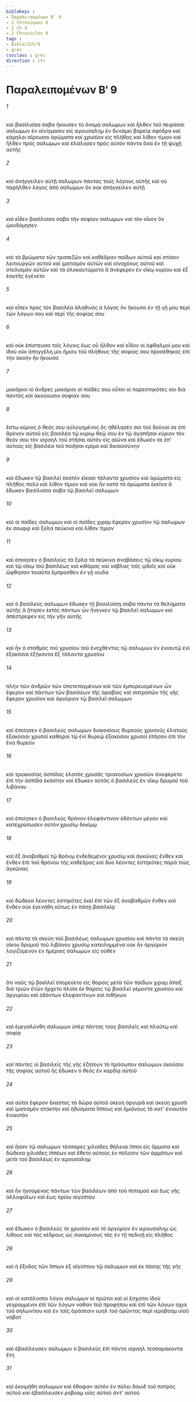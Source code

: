 ```yaml
---
bibleKeys : 
- Παραλειπομένων Βʹ 9
- 2 Chroniques 9
- 2 Ch 9
- 2 Chronicles 9
tags : 
- Bible/2Ch/9
- grec
cssclass : grec
direction : ltr
---
```


# Παραλειπομένων Βʹ 9

###### 1
καὶ βασίλισσα σαβα ἤκουσεν τὸ ὄνομα σαλωμων καὶ ἦλθεν τοῦ πειράσαι σαλωμων ἐν αἰνίγμασιν εἰς ιερουσαλημ ἐν δυνάμει βαρείᾳ σφόδρα καὶ κάμηλοι αἴρουσαι ἀρώματα καὶ χρυσίον εἰς πλῆθος καὶ λίθον τίμιον καὶ ἦλθεν πρὸς σαλωμων καὶ ἐλάλησεν πρὸς αὐτὸν πάντα ὅσα ἐν τῇ ψυχῇ αὐτῆς
###### 2
καὶ ἀνήγγειλεν αὐτῇ σαλωμων πάντας τοὺς λόγους αὐτῆς καὶ οὐ παρῆλθεν λόγος ἀπὸ σαλωμων ὃν οὐκ ἀπήγγειλεν αὐτῇ
###### 3
καὶ εἶδεν βασίλισσα σαβα τὴν σοφίαν σαλωμων καὶ τὸν οἶκον ὃν ᾠκοδόμησεν
###### 4
καὶ τὰ βρώματα τῶν τραπεζῶν καὶ καθέδραν παίδων αὐτοῦ καὶ στάσιν λειτουργῶν αὐτοῦ καὶ ἱματισμὸν αὐτῶν καὶ οἰνοχόους αὐτοῦ καὶ στολισμὸν αὐτῶν καὶ τὰ ὁλοκαυτώματα ἃ ἀνέφερεν ἐν οἴκῳ κυρίου καὶ ἐξ ἑαυτῆς ἐγένετο
###### 5
καὶ εἶπεν πρὸς τὸν βασιλέα ἀληθινὸς ὁ λόγος ὃν ἤκουσα ἐν τῇ γῇ μου περὶ τῶν λόγων σου καὶ περὶ τῆς σοφίας σου
###### 6
καὶ οὐκ ἐπίστευσα τοῖς λόγοις ἕως οὗ ἦλθον καὶ εἶδον οἱ ὀφθαλμοί μου καὶ ἰδοὺ οὐκ ἀπηγγέλη μοι ἥμισυ τοῦ πλήθους τῆς σοφίας σου προσέθηκας ἐπὶ τὴν ἀκοήν ἣν ἤκουσα
###### 7
μακάριοι οἱ ἄνδρες μακάριοι οἱ παῖδές σου οὗτοι οἱ παρεστηκότες σοι διὰ παντὸς καὶ ἀκούουσιν σοφίαν σου
###### 8
ἔστω κύριος ὁ θεός σου ηὐλογημένος ὃς ἠθέλησέν σοι τοῦ δοῦναί σε ἐπὶ θρόνον αὐτοῦ εἰς βασιλέα τῷ κυρίῳ θεῷ σου ἐν τῷ ἀγαπῆσαι κύριον τὸν θεόν σου τὸν ισραηλ τοῦ στῆσαι αὐτὸν εἰς αἰῶνα καὶ ἔδωκέν σε ἐπ' αὐτοὺς εἰς βασιλέα τοῦ ποιῆσαι κρίμα καὶ δικαιοσύνην
###### 9
καὶ ἔδωκεν τῷ βασιλεῖ ἑκατὸν εἴκοσι τάλαντα χρυσίου καὶ ἀρώματα εἰς πλῆθος πολὺ καὶ λίθον τίμιον καὶ οὐκ ἦν κατὰ τὰ ἀρώματα ἐκεῖνα ἃ ἔδωκεν βασίλισσα σαβα τῷ βασιλεῖ σαλωμων
###### 10
καὶ οἱ παῖδες σαλωμων καὶ οἱ παῖδες χιραμ ἔφερον χρυσίον τῷ σαλωμων ἐκ σουφιρ καὶ ξύλα πεύκινα καὶ λίθον τίμιον
###### 11
καὶ ἐποίησεν ὁ βασιλεὺς τὰ ξύλα τὰ πεύκινα ἀναβάσεις τῷ οἴκῳ κυρίου καὶ τῷ οἴκῳ τοῦ βασιλέως καὶ κιθάρας καὶ νάβλας τοῖς ᾠδοῖς καὶ οὐκ ὤφθησαν τοιαῦτα ἔμπροσθεν ἐν γῇ ιουδα
###### 12
καὶ ὁ βασιλεὺς σαλωμων ἔδωκεν τῇ βασιλίσσῃ σαβα πάντα τὰ θελήματα αὐτῆς ἃ ᾔτησεν ἐκτὸς πάντων ὧν ἤνεγκεν τῷ βασιλεῖ σαλωμων καὶ ἀπέστρεψεν εἰς τὴν γῆν αὐτῆς
###### 13
καὶ ἦν ὁ σταθμὸς τοῦ χρυσίου τοῦ ἐνεχθέντος τῷ σαλωμων ἐν ἐνιαυτῷ ἑνὶ ἑξακόσια ἑξήκοντα ἓξ τάλαντα χρυσίου
###### 14
πλὴν τῶν ἀνδρῶν τῶν ὑποτεταγμένων καὶ τῶν ἐμπορευομένων ὧν ἔφερον καὶ πάντων τῶν βασιλέων τῆς ἀραβίας καὶ σατραπῶν τῆς γῆς ἔφερον χρυσίον καὶ ἀργύριον τῷ βασιλεῖ σαλωμων
###### 15
καὶ ἐποίησεν ὁ βασιλεὺς σαλωμων διακοσίους θυρεοὺς χρυσοῦς ἐλατούς ἑξακόσιοι χρυσοῖ καθαροὶ τῷ ἑνὶ θυρεῷ ἑξακόσιοι χρυσοῖ ἐπῆσαν ἐπὶ τὸν ἕνα θυρεόν
###### 16
καὶ τριακοσίας ἀσπίδας ἐλατὰς χρυσᾶς τριακοσίων χρυσῶν ἀνεφέρετο ἐπὶ τὴν ἀσπίδα ἑκάστην καὶ ἔδωκεν αὐτὰς ὁ βασιλεὺς ἐν οἴκῳ δρυμοῦ τοῦ λιβάνου
###### 17
καὶ ἐποίησεν ὁ βασιλεὺς θρόνον ἐλεφάντινον ὀδόντων μέγαν καὶ κατεχρύσωσεν αὐτὸν χρυσίῳ δοκίμῳ
###### 18
καὶ ἓξ ἀναβαθμοὶ τῷ θρόνῳ ἐνδεδεμένοι χρυσίῳ καὶ ἀγκῶνες ἔνθεν καὶ ἔνθεν ἐπὶ τοῦ θρόνου τῆς καθέδρας καὶ δύο λέοντες ἑστηκότες παρὰ τοὺς ἀγκῶνας
###### 19
καὶ δώδεκα λέοντες ἑστηκότες ἐκεῖ ἐπὶ τῶν ἓξ ἀναβαθμῶν ἔνθεν καὶ ἔνθεν οὐκ ἐγενήθη οὕτως ἐν πάσῃ βασιλείᾳ
###### 20
καὶ πάντα τὰ σκεύη τοῦ βασιλέως σαλωμων χρυσίου καὶ πάντα τὰ σκεύη οἴκου δρυμοῦ τοῦ λιβάνου χρυσίῳ κατειλημμένα οὐκ ἦν ἀργύριον λογιζόμενον ἐν ἡμέραις σαλωμων εἰς οὐθέν
###### 21
ὅτι ναῦς τῷ βασιλεῖ ἐπορεύετο εἰς θαρσις μετὰ τῶν παίδων χιραμ ἅπαξ διὰ τριῶν ἐτῶν ἤρχετο πλοῖα ἐκ θαρσις τῷ βασιλεῖ γέμοντα χρυσίου καὶ ἀργυρίου καὶ ὀδόντων ἐλεφαντίνων καὶ πιθήκων
###### 22
καὶ ἐμεγαλύνθη σαλωμων ὑπὲρ πάντας τοὺς βασιλεῖς καὶ πλούτῳ καὶ σοφίᾳ
###### 23
καὶ πάντες οἱ βασιλεῖς τῆς γῆς ἐζήτουν τὸ πρόσωπον σαλωμων ἀκοῦσαι τῆς σοφίας αὐτοῦ ἧς ἔδωκεν ὁ θεὸς ἐν καρδίᾳ αὐτοῦ
###### 24
καὶ αὐτοὶ ἔφερον ἕκαστος τὰ δῶρα αὐτοῦ σκεύη ἀργυρᾶ καὶ σκεύη χρυσᾶ καὶ ἱματισμόν στακτὴν καὶ ἡδύσματα ἵππους καὶ ἡμιόνους τὸ κατ' ἐνιαυτὸν ἐνιαυτόν
###### 25
καὶ ἦσαν τῷ σαλωμων τέσσαρες χιλιάδες θήλειαι ἵπποι εἰς ἅρματα καὶ δώδεκα χιλιάδες ἱππέων καὶ ἔθετο αὐτοὺς ἐν πόλεσιν τῶν ἁρμάτων καὶ μετὰ τοῦ βασιλέως ἐν ιερουσαλημ
###### 26
καὶ ἦν ἡγούμενος πάντων τῶν βασιλέων ἀπὸ τοῦ ποταμοῦ καὶ ἕως γῆς ἀλλοφύλων καὶ ἕως ὁρίου αἰγύπτου
###### 27
καὶ ἔδωκεν ὁ βασιλεὺς τὸ χρυσίον καὶ τὸ ἀργύριον ἐν ιερουσαλημ ὡς λίθους καὶ τὰς κέδρους ὡς συκαμίνους τὰς ἐν τῇ πεδινῇ εἰς πλῆθος
###### 28
καὶ ἡ ἔξοδος τῶν ἵππων ἐξ αἰγύπτου τῷ σαλωμων καὶ ἐκ πάσης τῆς γῆς
###### 29
καὶ οἱ κατάλοιποι λόγοι σαλωμων οἱ πρῶτοι καὶ οἱ ἔσχατοι ἰδοὺ γεγραμμένοι ἐπὶ τῶν λόγων ναθαν τοῦ προφήτου καὶ ἐπὶ τῶν λόγων αχια τοῦ σηλωνίτου καὶ ἐν ταῖς ὁράσεσιν ιωηλ τοῦ ὁρῶντος περὶ ιεροβοαμ υἱοῦ ναβατ
###### 30
καὶ ἐβασίλευσεν σαλωμων ὁ βασιλεὺς ἐπὶ πάντα ισραηλ τεσσαράκοντα ἔτη
###### 31
καὶ ἐκοιμήθη σαλωμων καὶ ἔθαψαν αὐτὸν ἐν πόλει δαυιδ τοῦ πατρὸς αὐτοῦ καὶ ἐβασίλευσεν ροβοαμ υἱὸς αὐτοῦ ἀντ' αὐτοῦ

